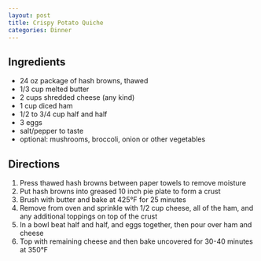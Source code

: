 ```yaml
---
layout: post
title: Crispy Potato Quiche
categories: Dinner
---
```


## Ingredients 

- 24 oz package of hash browns, thawed
- 1/3 cup melted butter
- 2 cups shredded cheese (any kind)
- 1 cup diced ham
- 1/2 to 3/4 cup half and half
- 3 eggs
- salt/pepper to taste
- optional: mushrooms, broccoli, onion or other vegetables


## Directions

1. Press thawed hash browns between paper towels to remove moisture
2. Put hash browns into greased 10 inch pie plate to form a crust
3. Brush with butter and bake at 425&deg;F for 25 minutes
4. Remove from oven and sprinkle with 1/2 cup cheese, all of the ham, and any additional toppings on top of the crust
5. In a bowl beat half and half, and eggs together, then pour over ham and cheese
6. Top with remaining cheese and then bake uncovered for 30-40 minutes at 350&deg;F



